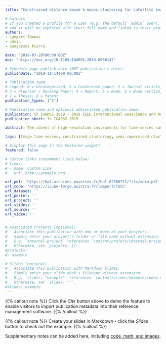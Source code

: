 ```yaml
---
title: "Constrained distance based k-means clustering for satellite image time-series"

# Authors
# If you created a profile for a user (e.g. the default `admin` user), write the username (folder name) here
# and it will be replaced with their full name and linked to their profile.
authors:
- Lampert Thomas
- admin
- Gançarski Pierre

date: "2019-07-28T00:00:00Z"
doi: "https://doi.org/10.1109/IGARSS.2019.8900147"

# Schedule page publish date (NOT publication's date).
publishDate: "2019-11-14T00:00:00Z"

# Publication type.
# Legend: 0 = Uncategorized; 1 = Conference paper; 2 = Journal article;
# 3 = Preprint / Working Paper; 4 = Report; 5 = Book; 6 = Book section;
# 7 = Thesis; 8 = Patent
publication_types: ["1"]

# Publication name and optional abbreviated publication name.
publication: In IGARSS 2019 - 2019 IEEE International Geoscience and Remote Sensing Symposium
publication_short: In IGARSS 2019

abstract: The advent of high-resolution instruments for time-series sampling poses added complexity for the formal definition of thematic classes in the remote sensing domain-required by supervised methods-while unsupervised methods ignore expert knowledge and intuition. Constrained clustering is becoming an increasingly popular approach in data mining because it offers a solution to these problems, however, its application in remote sensing is relatively unknown. This article addresses this divide by adapting publicly available k-Means constrained clustering implementations to use the dynamic time warping (DTW) dissimilarity measure, which is thought to be more appropriate for time-series analysis. Adding constraints to the clustering problem increases accuracy when compared to unconstrained clustering. The output of such algorithms are homogeneous in spatially defined regions.

tags: [Image time-series, constrained clustering, semi-supervised clustering, partition clustering]

# Display this page in the Featured widget?
featured: false

# Custom links (uncomment lines below)
# links:
# - name: Custom Link
#   url: http://example.org

url_pdf: 'https://hal.archives-ouvertes.fr/hal-02356722/file/main.pdf'
url_code: 'https://icube-forge.unistra.fr/lampert/TSCC'
url_dataset: ''
url_poster: ''
url_project: ''
url_slides: ''
url_source: ''
url_video: ''


# Associated Projects (optional).
#   Associate this publication with one or more of your projects.
#   Simply enter your project's folder or file name without extension.
#   E.g. `internal-project` references `content/project/internal-project/index.md`.
#   Otherwise, set `projects: []`.
#projects:
#- example

# Slides (optional).
#   Associate this publication with Markdown slides.
#   Simply enter your slide deck's filename without extension.
#   E.g. `slides: "example"` references `content/slides/example/index.md`.
#   Otherwise, set `slides: ""`.
#slides: example
---
```


{{% callout note %}}
Click the *Cite* button above to demo the feature to enable visitors to import publication metadata into their reference management software.
{{% /callout %}}

{{% callout note %}}
Create your slides in Markdown - click the *Slides* button to check out the example.
{{% /callout %}}

Supplementary notes can be added here, including [code, math, and images](https://wowchemy.com/docs/writing-markdown-latex/).
